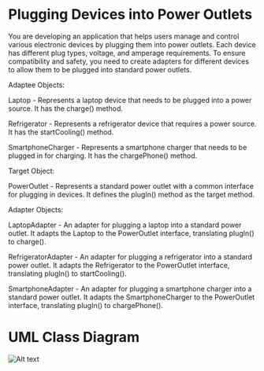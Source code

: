 # Plugging Devices into Power Outlets
You are developing an application that helps users manage and control various electronic devices by plugging them into power outlets. Each device has different plug types, voltage, and amperage requirements. To ensure compatibility and safety, you need to create adapters for different devices to allow them to be plugged into standard power outlets.

  Adaptee Objects:

  Laptop - Represents a laptop device that needs to be plugged into a power source. It has the charge() method.

  Refrigerator - Represents a refrigerator device that requires a power source. It has the startCooling() method.

  SmartphoneCharger - Represents a smartphone charger that needs to be plugged in for charging. It has the chargePhone() method.

  Target Object:

  PowerOutlet - Represents a standard power outlet with a common interface for plugging in devices. It defines the plugIn() method as the target method.

  Adapter Objects:

  LaptopAdapter - An adapter for plugging a laptop into a standard power outlet. It adapts the Laptop to the PowerOutlet interface, translating plugIn() to charge().
  
  RefrigeratorAdapter - An adapter for plugging a refrigerator into a standard power outlet. It adapts the Refrigerator to the PowerOutlet interface, translating plugIn() to startCooling().
  
  SmartphoneAdapter - An adapter for plugging a smartphone charger into a standard power outlet. It adapts the SmartphoneCharger to the PowerOutlet interface, translating plugIn() to chargePhone().
  
# UML Class Diagram
![Alt text](https://scontent.fcrk4-1.fna.fbcdn.net/v/t1.15752-9/373473878_399545572400303_6400246160381913644_n.png?_nc_cat=108&ccb=1-7&_nc_sid=8cd0a2&_nc_eui2=AeFvjb-KEdjKqIAG3All0AdAsShOxl1aVvCxKE7GXVpW8GcefrQARbv_Rc2ybsiQfziHBZRNOowyywP2rvLVhgeZ&_nc_ohc=XDCBUEpxUB0AX_80tnS&_nc_ht=scontent.fcrk4-1.fna&oh=03_AdRa8ltsQ6tNyjpGHFcF2b-zUVA5RjWpEorewInAV0akxQ&oe=65700352)

